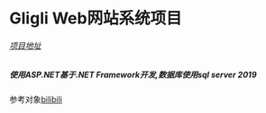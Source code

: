 # Gligli Web网站系统项目

###### [项目地址](https://github.com/SpreadWings-Sky/Gligli.git "项目地址")


##### 使用ASP.NET基于.NET Framework开发,数据库使用sql server 2019

参考对象[bilibili](https://www.bilibili.com/ "bilibili")

